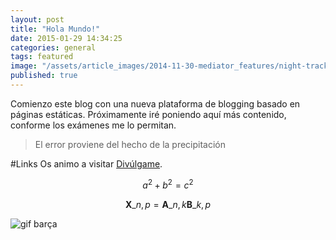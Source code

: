 ```yaml
---
layout: post
title: "Hola Mundo!"
date: 2015-01-29 14:34:25
categories: general
tags: featured
image: "/assets/article_images/2014-11-30-mediator_features/night-track.JPG"
published: true
---
```


Comienzo este blog con una nueva plataforma de blogging basado en páginas estáticas. Próximamente iré poniendo aquí más contenido, conforme los exámenes me lo permitan.

> El error proviene del hecho de la precipitación



#Links
Os animo a visitar [Divúlgame](http://www.divulgame.net).


$$a^2 + b^2 = c^2$$

$$ \mathbf{X}\_{n,p} = \mathbf{A}\_{n,k} \mathbf{B}\_{k,p} $$

![gif barça](https://lh5.googleusercontent.com/k2Wq8qYMO1baqLwJ8a3fPXFyWCNNdoNYM9BFq73YvoQ=s0 "elscatalans.gif")
